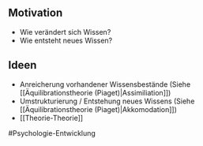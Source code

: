 ## Motivation
- Wie verändert sich Wissen?
- Wie entsteht neues Wissen?

## Ideen
- Anreicherung vorhandener Wissensbestände (Siehe [[Äquilibrationstheorie (Piaget)|Assimiliation]])
- Umstrukturierung / Entstehung neues Wissens (Siehe [[Äquilibrationstheorie (Piaget)|Akkomodation]])
- [[Theorie-Theorie]]

#Psychologie-Entwicklung 